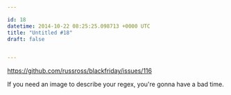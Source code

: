 ```yaml
---

id: 18
datetime: 2014-10-22 08:25:25.098713 +0000 UTC
title: "Untitled #18"
draft: false


---
```


https://github.com/russross/blackfriday/issues/116

If you need an image to describe your regex, you're gonna have a bad time.

